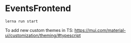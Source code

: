 # EventsFrontend
`lerna run start`

To add new custom themes in TS: https://mui.com/material-ui/customization/theming/#typescript